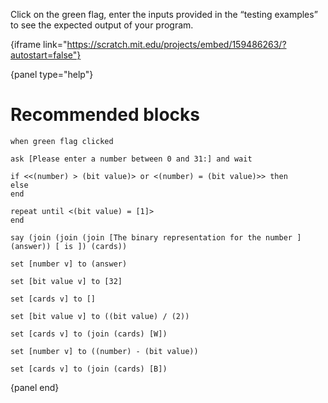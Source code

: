 Click on the green flag, enter the inputs provided in the “testing examples” to see the expected output of your program.

{iframe link="https://scratch.mit.edu/projects/embed/159486263/?autostart=false"}

{panel type="help"}

# Recommended blocks

```scratch:split:random
when green flag clicked

ask [Please enter a number between 0 and 31:] and wait

if <<(number) > (bit value)> or <(number) = (bit value)>> then
else
end

repeat until <(bit value) = [1]>
end

say (join (join (join [The binary representation for the number ] (answer)) [ is ]) (cards))
```

```scratch:split:random
set [number v] to (answer)

set [bit value v] to [32]

set [cards v] to []

set [bit value v] to ((bit value) / (2))

set [cards v] to (join (cards) [W])

set [number v] to ((number) - (bit value))

set [cards v] to (join (cards) [B])
```

{panel end}
